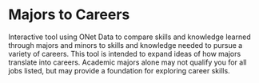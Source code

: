 # Majors to Careers
Interactive tool using ONet Data to compare skills and knowledge learned through majors and minors to skills and knowledge needed to pursue a variety of careers. This tool is intended to expand ideas of how majors translate into careers. Academic majors alone may not qualify you for all jobs listed, but may provide a foundation for exploring career skills.
